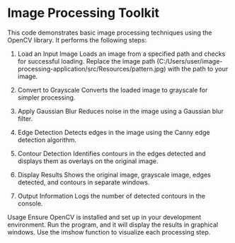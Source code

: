 # Image Processing Toolkit

This code demonstrates basic image processing techniques using the OpenCV library. It performs the following steps:

1. Load an Input Image
    Loads an image from a specified path and checks for successful loading.
        Replace the image path (C:/Users/user/image-processing-application/src/Resources/pattern.jpg) with the path to your image.

2. Convert to Grayscale
    Converts the loaded image to grayscale for simpler processing.

3. Apply Gaussian Blur
    Reduces noise in the image using a Gaussian blur filter.

4. Edge Detection
    Detects edges in the image using the Canny edge detection algorithm.

5. Contour Detection
    Identifies contours in the edges detected and displays them as overlays on the original image.

6. Display Results
    Shows the original image, grayscale image, edges detected, and contours in separate windows.

7. Output Information
    Logs the number of detected contours in the console.


Usage
Ensure OpenCV is installed and set up in your development environment. Run the program, and it will display the results in graphical windows. Use the imshow function to visualize each processing step.